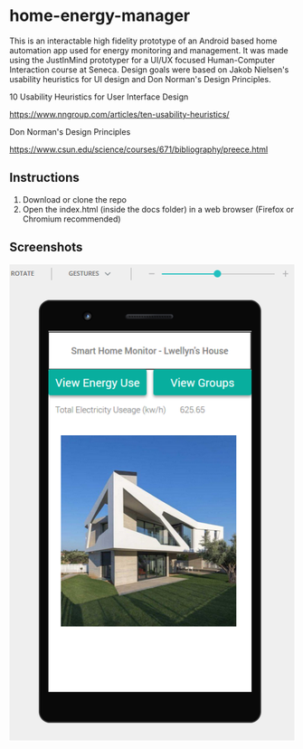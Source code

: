 # home-energy-manager

This is an interactable high fidelity prototype of an Android based home automation app used for energy monitoring and management. It was made using the JustInMind prototyper for a UI/UX focused Human-Computer Interaction course at Seneca. Design goals were based on Jakob Nielsen's usability heuristics for UI design and Don Norman's Design Principles.

10 Usability Heuristics for User Interface Design

https://www.nngroup.com/articles/ten-usability-heuristics/

Don Norman's Design Principles

https://www.csun.edu/science/courses/671/bibliography/preece.html

## Instructions

1. Download or clone the repo
2. Open the index.html (inside the docs folder) in a web browser (Firefox or Chromium recommended)

## Screenshots

![](Screenshots/energy_monitor_ui_home.png)
